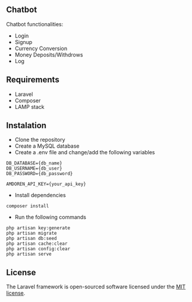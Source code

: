 ## Chatbot

Chatbot functionalities:
- Login
- Signup
- Currency Conversion
- Money Deposits/Withdrows
- Log

## Requirements

- Laravel
- Composer
- LAMP stack

## Instalation

- Clone the repository
- Create a MySQL database
- Create a .env file and change/add the following variables
```
DB_DATABASE={db_name}
DB_USERNAME={db_user}
DB_PASSWORD={db_password}

AMDOREN_API_KEY={your_api_key}
```
- Install dependencies
```
composer install
```
- Run the following commands
```
php artisan key:generate
php artisan migrate
php artisan db:seed
php artisan cache:clear
php artisan config:clear
php artisan serve
```

## License

The Laravel framework is open-sourced software licensed under the [MIT license](https://opensource.org/licenses/MIT).